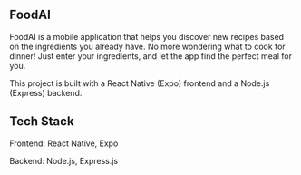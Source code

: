 ## FoodAI
FoodAI is a mobile application that helps you discover new recipes based on the ingredients you already have. No more wondering what to cook for dinner! Just enter your ingredients, and let the app find the perfect meal for you.

This project is built with a React Native (Expo) frontend and a Node.js (Express) backend.


## Tech Stack
Frontend: React Native, Expo

Backend: Node.js, Express.js
